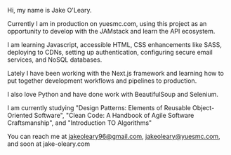Hi, my name is Jake O'Leary.

Currently I am in production on yuesmc.com, using this project as an opportunity to develop with the JAMstack and learn the API ecosystem.

I am learning Javascript, accessible HTML, CSS enhancements like SASS, deploying to CDNs, setting up authentication, configuring secure email services, and NoSQL databases.

Lately I have been working with the Next.js framework and learning how to put together development workflows and pipelines to production.

I also love Python and have done work with BeautifulSoup and Selenium.

I am currently studying "Design Patterns: Elements of Reusable Object-Oriented Software", "Clean Code: A Handbook of Agile Software Craftsmanship", 
and "Introduction TO Algorithms"

You can reach me at jakeoleary96@gmail.com, jakeoleary@yuesmc.com, and soon at jake-oleary.com

<!---
JakeO96/JakeO96 is a ✨ special ✨ repository because its `README.md` (this file) appears on your GitHub profile.
You can click the Preview link to take a look at your changes.
--->
